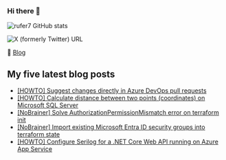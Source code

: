 ### Hi there 👋

<img alt="rufer7 GitHub stats" src="https://github-readme-stats.vercel.app/api?username=rufer7&count_private=true&show_icons=true&theme=dark&include_all_commits=true">

![X (formerly Twitter) URL](https://img.shields.io/twitter/url?url=https%3A%2F%2Ftwitter.com%2Frufer_13&style=social&label=rufer_13)

:newspaper: [Blog](https://blog.rufer.be/)

## My five latest blog posts

<!-- BLOG-POST-LIST:START -->
- [[HOWTO] Suggest changes directly in Azure DevOps pull requests](https://blog.rufer.be/2024/04/04/howto-suggest-changes-directly-in-azure-devops-pull-requests/)
- [[HOWTO] Calculate distance between two points &lpar;coordinates&rpar; on Microsoft SQL Server](https://blog.rufer.be/2024/03/31/howto-calculate-distance-between-two-points-coordinates-on-microsoft-sql-server/)
- [[NoBrainer] Solve AuthorizationPermissionMismatch error on terraform init](https://blog.rufer.be/2024/02/08/nobrainer-solve-authorizationpermissionmismatch-error-on-terraform-init/)
- [[NoBrainer] Import existing Microsoft Entra ID security groups into terraform state](https://blog.rufer.be/2024/02/07/nobrainer-import-existing-microsoft-entra-id-security-groups-into-terraform-state/)
- [[HOWTO] Configure Serilog for a .NET Core Web API running on Azure App Service](https://blog.rufer.be/2024/01/15/howto-configure-serilog-for-a-net-core-web-api-running-on-azure-app-service/)
<!-- BLOG-POST-LIST:END -->
